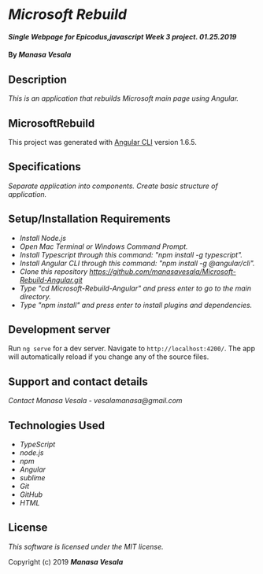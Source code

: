 # _Microsoft Rebuild_

#### _Single Webpage for Epicodus,javascript Week 3 project. 01.25.2019_

#### By _**Manasa Vesala**_

## Description

_This is an application that rebuilds Microsoft main page using Angular._

## MicrosoftRebuild

This project was generated with [Angular CLI](https://github.com/angular/angular-cli) version 1.6.5.

## Specifications
_Separate application into components._
_Create basic structure of application._

## Setup/Installation Requirements

* _Install Node.js_
* _Open Mac Terminal or Windows Command Prompt._
* _Install Typescript through this command: "npm install -g typescript"._
* _Install Angular CLI through this command: "npm install -g @angular/cli"._
* _Clone this repository https://github.com/manasavesala/Microsoft-Rebuild-Angular.git_
* _Type "cd Microsoft-Rebuild-Angular" and press enter to go to the main directory._
* _Type "npm install" and press enter to install plugins and dependencies._

## Development server

Run `ng serve` for a dev server. Navigate to `http://localhost:4200/`. The app will automatically reload if you change any of the source files.

## Support and contact details

_Contact Manasa Vesala - vesalamanasa@gmail.com_


## Technologies Used

* _TypeScript_
* _node.js_
* _npm_
* _Angular_
* _sublime_
* _Git_
* _GitHub_
* _HTML_

## License

*This software is licensed under the MIT license.*

Copyright (c) 2019 **_Manasa Vesala_**